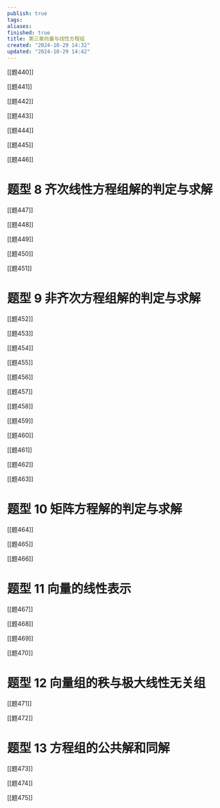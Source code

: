 ```yaml
---
publish: true
tags: 
aliases: 
finished: true
title: 第三章向量与线性方程组
created: "2024-10-29 14:32"
updated: "2024-10-29 14:42"
---
```


[[题440]]

[[题441]]

[[题442]]

[[题443]]

[[题444]]

[[题445]]

[[题446]]

# 题型 8 齐次线性方程组解的判定与求解

[[题447]]

[[题448]]

[[题449]]

[[题450]]

[[题451]]

# 题型 9 非齐次方程组解的判定与求解

[[题452]]

[[题453]]

[[题454]]

[[题455]]

[[题456]]

[[题457]]

[[题458]]

[[题459]]

[[题460]]

[[题461]]

[[题462]]

[[题463]]

# 题型 10 矩阵方程解的判定与求解

[[题464]]

[[题465]]

[[题466]]

# 题型 11 向量的线性表示

[[题467]]

[[题468]]

[[题469]]

[[题470]]

# 题型 12 向量组的秩与极大线性无关组

[[题471]]

[[题472]]

# 题型 13 方程组的公共解和同解

[[题473]]

[[题474]]

[[题475]]